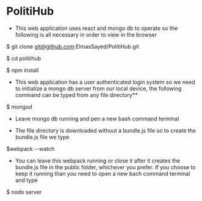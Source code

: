 # PolitiHub

* This web application uses react and mongo db to operate so the following is all necessary in order to
view in the browser 

$ git clone git@github.com:ElmasSayed/PolitiHub.git

$ cd politihub

$ npm install

* This web application has a user authenticated login system so we need
to initialize a mongo db server from our local device, the following command can be typed from any file directory**

$ mongod

* Leave mongo db running and pen a new bash command terminal

* The file directory is downloaded without a bundle.js file so to create the bundle.js file we type

$webpack --watch

* You can leave this webpack running or close it after it creates the bundle.js file in the public folder,
whichever you prefer. If you choose to keep it running than you need to open a new bach command terminal and type

$ node server

